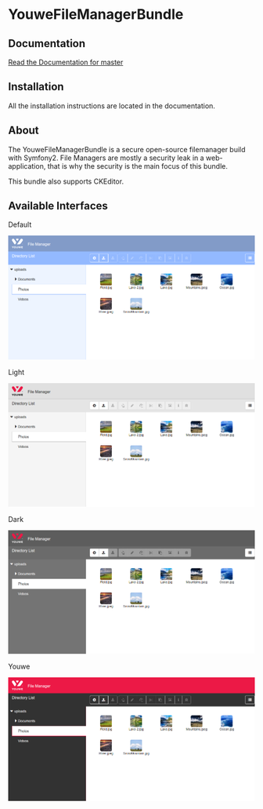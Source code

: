 YouweFileManagerBundle
==================

Documentation
-------------

[Read the Documentation for master](Resources/doc/index.md)

Installation
------------

All the installation instructions are located in the documentation.

About
------------

The YouweFileManagerBundle is a secure open-source filemanager build with Symfony2.
File Managers are mostly a security leak in a web-application, that is why the security is the main focus of this bundle.

This bundle also supports CKEditor.

Available Interfaces
------------

Default

![File Manager Interface](Resources/doc/images/default-style.png?raw "Default")

Light

![File Manager Interface](Resources/doc/images/light-style.png?raw "Light")

Dark

![File Manager Interface](Resources/doc/images/dark-style.png?raw "Dark")

Youwe

![File Manager Interface](Resources/doc/images/youwe-style.png?raw "Youwe")
